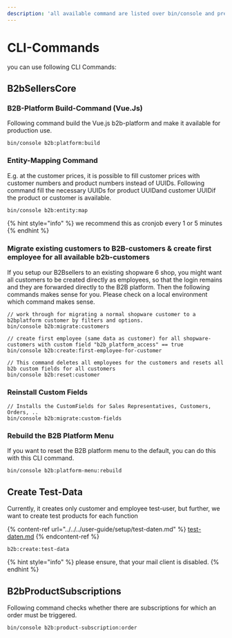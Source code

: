 ```yaml
---
description: 'all available command are listed over bin/console and prefix b2b:'
---
```


# CLI-Commands

you can use following CLI Commands:

## B2bSellersCore

### B2B-Platform Build-Command (Vue.Js)

Following command build the Vue.js b2b-platform and make it available for production use.

```
bin/console b2b:platform:build
```

### Entity-Mapping Command&#x20;

E.g. at the customer prices, it is possible to fill customer prices with customer numbers and product numbers instead of UUIDs. Following command fill the necessary UUIDs for product UUIDand customer UUIDif the product or customer is available.&#x20;

```bash
bin/console b2b:entity:map
```

{% hint style="info" %}
we recommend this as cronjob every 1 or 5 minutes&#x20;
{% endhint %}

### Migrate existing customers to B2B-customers & create first employee for all available b2b-customers

If you setup our B2Bsellers to an existing shopware 6 shop, you might want all customers to be created directly as employees, so that the login remains and they are forwarded directly to the B2B platform. Then the following commands makes sense for you. Please check on a local environment which command makes sense.

```
// work through for migrating a normal shopware customer to a b2bplatform customer by filters and options.
bin/console b2b:migrate:customers

// create first employee (same data as customer) for all shopware-customers with custom field "b2b_platform_access" == true
bin/console b2b:create:first-employee-for-customer

// This command deletes all employees for the customers and resets all b2b custom fields for all customers
bin/console b2b:reset:customer
```

### Reinstall Custom Fields&#x20;

```
// Installs the CustomFields for Sales Representatives, Customers, Orders, ..
bin/console b2b:migrate:custom-fields
```

### Rebuild the B2B Platform Menu&#x20;

If you want to reset the B2B platform menu to the default, you can do this with this CLI command.

```
bin/console b2b:platform-menu:rebuild
```

## Create Test-Data

Currently, it creates only customer and employee test-user, but further, we want to create test products for each function

{% content-ref url="../../../user-guide/setup/test-daten.md" %}
[test-daten.md](../../../user-guide/setup/test-daten.md)
{% endcontent-ref %}

```
b2b:create:test-data
```

{% hint style="info" %}
please ensure, that your mail client is disabled.&#x20;
{% endhint %}

## B2bProductSubscriptions

Following command checks whether there are subscriptions for which an order must be triggered.

```
bin/console b2b:product-subscription:order
```
